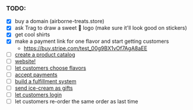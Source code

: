 ### TODO:

 - [x] buy a domain (airborne-treats.store)
 - [x] ask Trag to draw a sweet 🍦 logo (make sure it'll look good on stickers)
 - [x] get cool shirts
 - [x] make a payment link for one flavor and start getting customers
   - https://buy.stripe.com/test_00g9BX1vOf7AgA8aEE
 - [ ] [create a product catalog](./steps/00-add-products.md)
 - [ ] [website!](./steps/01-website.md)
 - [ ] [let customers choose flavors](./steps/02-flavor-selection.md)
 - [ ] [accept payments](./steps/03-checkout.md)
 - [ ] [build a fulfillment system](./steps/04-fulfillment.md)
 - [ ] [send ice-cream as gifts](./steps/05-gifts.md)
 - [ ] [let customers login](./steps/06-customer-authentication.md)
 - [ ] let customers re-order the same order as last time

